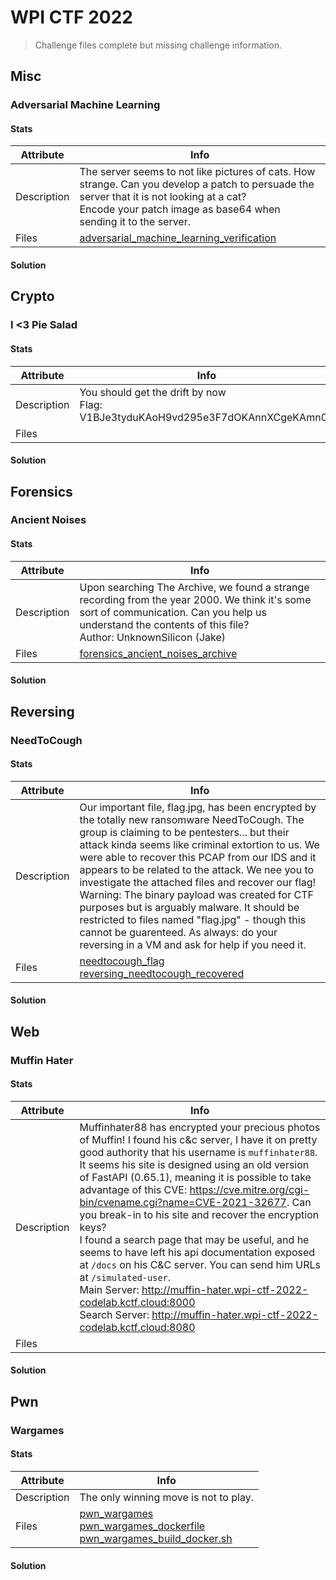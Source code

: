 # WPI CTF 2022

>Challenge files complete but missing challenge information.

## Misc

### Adversarial Machine Learning

#### Stats

| Attribute | Info |
|---|---|
| Description | The server seems to not like pictures of cats. How strange. Can you develop a patch to persuade the server that it is not looking at a cat? <br> Encode your patch image as base64 when sending it to the server. |
| Files | [adversarial_machine_learning_verification](files/misc_adversarial_machine_learning_verification.py) |

#### Solution

## Crypto

### I <3 Pie Salad

#### Stats

| Attribute | Info |
|---|---|
| Description | You should get the drift by now <br> Flag: V1BJe3tyduKAoH9vd295e3F7dOKAnnXCgeKAmn0= |
| Files |   |

#### Solution

## Forensics

### Ancient Noises

#### Stats

| Attribute | Info |
|---|---|
| Description | Upon searching The Archive, we found a strange recording from the year 2000. We think it's some sort of communication. Can you help us understand the contents of this file? <br> Author: UnknownSilicon (Jake) |
| Files | [forensics_ancient_noises_archive](files/forensics_ancient_noises_archive.wav) |

#### Solution

## Reversing

### NeedToCough

#### Stats

| Attribute | Info |
|---|---|
| Description | Our important file, flag.jpg, has been encrypted by the totally new ransomware NeedToCough. The group is claiming to be pentesters... but their attack kinda seems like criminal extortion to us. We were able to recover this PCAP from our IDS and it appears to be related to the attack. We nee you to investigate the attached files and recover our flag! Warning: The binary payload was created for CTF purposes but is arguably malware. It should be restricted to files named "flag.jpg" - though this cannot be guarenteed. As always: do your reversing in a VM and ask for help if you need it. |
| Files | [needtocough_flag](files/reversing_needtocough_flag.cough) <br> [reversing_needtocough_recovered](files/reversing_needtocough_recovered.pcap) |

#### Solution

## Web

### Muffin Hater

#### Stats

| Attribute | Info |
|---|---|
| Description | Muffinhater88 has encrypted your precious photos of Muffin! I found his c&c server, I have it on pretty good authority that his username is `muffinhater88`. It seems his site is designed using an old version of FastAPI (0.65.1), meaning it is possible to take advantage of this CVE: https://cve.mitre.org/cgi-bin/cvename.cgi?name=CVE-2021-32677. Can you break-in to his site and recover the encryption keys? <br> I found a search page that may be useful, and he seems to have left his api documentation exposed at `/docs` on his C&C server. You can send him URLs at `/simulated-user`. <br> Main Server: http://muffin-hater.wpi-ctf-2022-codelab.kctf.cloud:8000 <br> Search Server: http://muffin-hater.wpi-ctf-2022-codelab.kctf.cloud:8080 |
| Files |  |

#### Solution

## Pwn

### Wargames

#### Stats

| Attribute | Info |
|---|---|
| Description | The only winning move is not to play. |
| Files | [pwn_wargames](files/pwn_wargames_wargames) <br> [pwn_wargames_dockerfile](files/pwn_wargames_dockerfile) <br> [pwn_wargames_build_docker.sh](files/pwn_wargames_build_docker.sh) |

#### Solution

